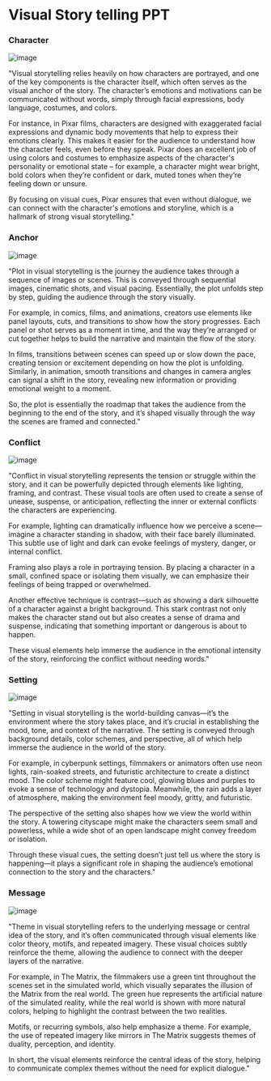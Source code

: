 # Visual Story telling PPT

### Character

![image](https://github.com/user-attachments/assets/f0c875f7-71b7-44fa-b319-95c8d1bf0e09)

"Visual storytelling relies heavily on how characters are portrayed, and one of the key components is the character itself, which often serves as the visual anchor of the story. The character’s emotions and motivations can be communicated without words, simply through facial expressions, body language, costumes, and colors.

For instance, in Pixar films, characters are designed with exaggerated facial expressions and dynamic body movements that help to express their emotions clearly. This makes it easier for the audience to understand how the character feels, even before they speak. Pixar does an excellent job of using colors and costumes to emphasize aspects of the character's personality or emotional state – for example, a character might wear bright, bold colors when they’re confident or dark, muted tones when they’re feeling down or unsure.

By focusing on visual cues, Pixar ensures that even without dialogue, we can connect with the character's emotions and storyline, which is a hallmark of strong visual storytelling."

### Anchor

![image](https://github.com/user-attachments/assets/697a850e-fb42-4848-9acf-409b9e355719)


"Plot in visual storytelling is the journey the audience takes through a sequence of images or scenes. This is conveyed through sequential images, cinematic shots, and visual pacing. Essentially, the plot unfolds step by step, guiding the audience through the story visually.

For example, in comics, films, and animations, creators use elements like panel layouts, cuts, and transitions to show how the story progresses. Each panel or shot serves as a moment in time, and the way they’re arranged or cut together helps to build the narrative and maintain the flow of the story.

In films, transitions between scenes can speed up or slow down the pace, creating tension or excitement depending on how the plot is unfolding. Similarly, in animation, smooth transitions and changes in camera angles can signal a shift in the story, revealing new information or providing emotional weight to a moment.

So, the plot is essentially the roadmap that takes the audience from the beginning to the end of the story, and it’s shaped visually through the way the scenes are framed and connected."

### Conflict

![image](https://github.com/user-attachments/assets/8b69c74d-e19d-4f99-9581-f382a453b4a5)


"Conflict in visual storytelling represents the tension or struggle within the story, and it can be powerfully depicted through elements like lighting, framing, and contrast. These visual tools are often used to create a sense of unease, suspense, or anticipation, reflecting the inner or external conflicts the characters are experiencing.

For example, lighting can dramatically influence how we perceive a scene—imagine a character standing in shadow, with their face barely illuminated. This subtle use of light and dark can evoke feelings of mystery, danger, or internal conflict.

Framing also plays a role in portraying tension. By placing a character in a small, confined space or isolating them visually, we can emphasize their feelings of being trapped or overwhelmed.

Another effective technique is contrast—such as showing a dark silhouette of a character against a bright background. This stark contrast not only makes the character stand out but also creates a sense of drama and suspense, indicating that something important or dangerous is about to happen.

These visual elements help immerse the audience in the emotional intensity of the story, reinforcing the conflict without needing words."

### Setting

![image](https://github.com/user-attachments/assets/392bc97b-1f65-47b2-8b83-a6c4ec0b7edd)

"Setting in visual storytelling is the world-building canvas—it’s the environment where the story takes place, and it’s crucial in establishing the mood, tone, and context of the narrative. The setting is conveyed through background details, color schemes, and perspective, all of which help immerse the audience in the world of the story.

For example, in cyberpunk settings, filmmakers or animators often use neon lights, rain-soaked streets, and futuristic architecture to create a distinct mood. The color scheme might feature cool, glowing blues and purples to evoke a sense of technology and dystopia. Meanwhile, the rain adds a layer of atmosphere, making the environment feel moody, gritty, and futuristic.

The perspective of the setting also shapes how we view the world within the story. A towering cityscape might make the characters seem small and powerless, while a wide shot of an open landscape might convey freedom or isolation.

Through these visual cues, the setting doesn’t just tell us where the story is happening—it plays a significant role in shaping the audience’s emotional connection to the story and the characters."

### Message

![image](https://github.com/user-attachments/assets/4821a7f2-3db6-4e3c-9cbb-a2d7b9be6954)

"Theme in visual storytelling refers to the underlying message or central idea of the story, and it’s often communicated through visual elements like color theory, motifs, and repeated imagery. These visual choices subtly reinforce the theme, allowing the audience to connect with the deeper layers of the narrative.

For example, in The Matrix, the filmmakers use a green tint throughout the scenes set in the simulated world, which visually separates the illusion of the Matrix from the real world. The green hue represents the artificial nature of the simulated reality, while the real world is shown with more natural colors, helping to highlight the contrast between the two realities.

Motifs, or recurring symbols, also help emphasize a theme. For example, the use of repeated imagery like mirrors in The Matrix suggests themes of duality, perception, and identity.

In short, the visual elements reinforce the central ideas of the story, helping to communicate complex themes without the need for explicit dialogue."



